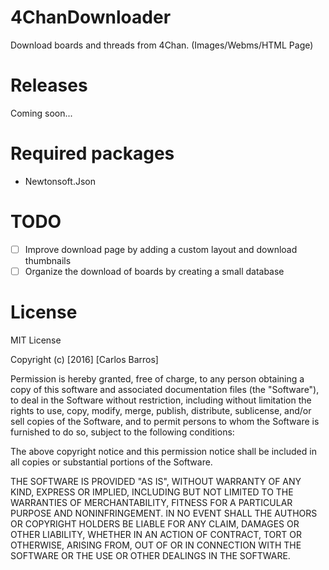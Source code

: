 # 4ChanDownloader
Download boards and threads from 4Chan. (Images/Webms/HTML Page)

# Releases
Coming soon...

# Required packages
- Newtonsoft.Json

# TODO
- [ ] Improve download page by adding a custom layout and download thumbnails
- [ ] Organize the download of boards by creating a small database

# License
MIT License

Copyright (c) [2016] [Carlos Barros]

Permission is hereby granted, free of charge, to any person obtaining a copy
of this software and associated documentation files (the "Software"), to deal
in the Software without restriction, including without limitation the rights
to use, copy, modify, merge, publish, distribute, sublicense, and/or sell
copies of the Software, and to permit persons to whom the Software is
furnished to do so, subject to the following conditions:

The above copyright notice and this permission notice shall be included in all
copies or substantial portions of the Software.

THE SOFTWARE IS PROVIDED "AS IS", WITHOUT WARRANTY OF ANY KIND, EXPRESS OR
IMPLIED, INCLUDING BUT NOT LIMITED TO THE WARRANTIES OF MERCHANTABILITY,
FITNESS FOR A PARTICULAR PURPOSE AND NONINFRINGEMENT. IN NO EVENT SHALL THE
AUTHORS OR COPYRIGHT HOLDERS BE LIABLE FOR ANY CLAIM, DAMAGES OR OTHER
LIABILITY, WHETHER IN AN ACTION OF CONTRACT, TORT OR OTHERWISE, ARISING FROM,
OUT OF OR IN CONNECTION WITH THE SOFTWARE OR THE USE OR OTHER DEALINGS IN THE
SOFTWARE.
